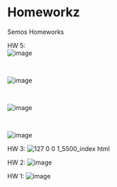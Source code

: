 # Homeworkz
 Semos Homeworks
 
HW 5: <br>
![image](https://user-images.githubusercontent.com/35933971/197416749-d5f086e8-d772-41ad-9273-679ba66dae7a.png)

<br>

![image](https://user-images.githubusercontent.com/35933971/197410823-e4af4595-bf48-4722-84b1-f715479a572f.png)

<br>

![image](https://user-images.githubusercontent.com/35933971/197408976-b1bbfb88-1821-4f48-8d8d-512a94bbc112.png)

<br>

![image](https://user-images.githubusercontent.com/35933971/197399739-0da3f34f-593d-4fd2-8552-64e2c123b122.png)
 
 
HW 3: ![127 0 0 1_5500_index html](https://user-images.githubusercontent.com/35933971/196324696-2e0d25b0-d8d4-4861-8dbb-5bba2783567b.png)

 
HW 2: ![image](https://user-images.githubusercontent.com/35933971/195985069-7ed36736-c8a2-47f8-bbd8-eb46f79c03a4.png)


HW 1: ![image](https://user-images.githubusercontent.com/35933971/195481331-ac101252-fa5b-41a3-acdd-0a9d7f41440d.png)



